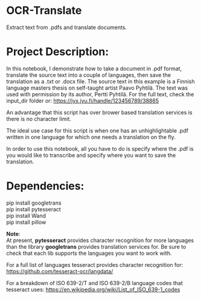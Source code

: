 # OCR-Translate
Extract text from .pdfs and translate documents.

# Project Description:

In this notebook, I demonstrate how to take a document in .pdf format, translate the source text into a couple of languages, then save the translation as a .txt or .docx file. The source text in this example is a Finnish language masters thesis on self-taught artist Paavo Pyhtilä. The text was used with permission by its author, Pertti Pyhtilä. For the full text, check the input_dir folder or: https://jyx.jyu.fi/handle/123456789/38865 <br>

An advantage that this script has over brower based translation services is there is no character limit. <br> 

The ideal use case for this script is when one has an unhighlightable .pdf written in one language for which one needs a translation on the fly. <br> 

In order to use this notebook, all you have to do is specify where the .pdf is you would like to transcribe and specify where you want to save the translation. 

# Dependencies: 
pip install googletrans <br>
pip install pytesseract <br>
pip install Wand <br>
pip install pillow <br>

<b>Note</b>:<br>
At present, <b>pytesseract</b> provides character recognition for more languages than the library <b>googletrans</b> provides translation services for. Be sure to check that each lib supports the languages you want to work with.  

For a full list of languages tesseract provides character recognition for:
https://github.com/tesseract-ocr/langdata/

For a breakdown of ISO 639-2/T and ISO 639-2/B language codes that tesseract uses:
https://en.wikipedia.org/wiki/List_of_ISO_639-1_codes

